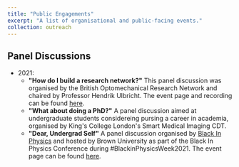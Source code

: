 ```yaml
---
title: "Public Engagements"
excerpt: "A list of organisational and public-facing events."
collection: outreach
---
```


## Panel Discussions
- 2021:
  - **"How do I build a research network?"** This panel discussion was organised by the British Optomechanical Research Network and chaired by Professor Hendrik Ulbricht. The event page and recording can be found [here](https://youtu.be/_rVn_Fw2GKM).
  - **"What about doing a PhD?"** A panel discussion aimed at undergraduate students considereing pursing a career in academia, organised by King's College London's Smart Medical Imaging CDT.
  - **"Dear, Undergrad Self"** A panel discussion organised by [Black In Physics](https://www.blackinphysics.org) and hosted by Brown University as part of the Black In Physics Conference during #BlackinPhysicsWeek2021. The event page can be found [here](https://www.blackinphysics.org/events/dear-undergrad-transition-from-undergraduate-to-graduate-student/).
